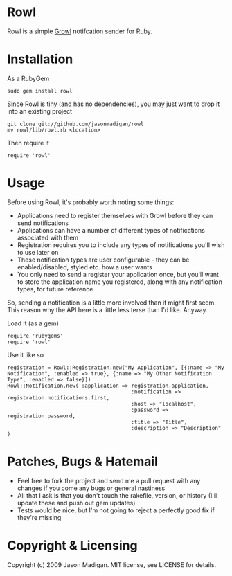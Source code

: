 Rowl
====
Rowl is a simple [Growl] notifcation sender for Ruby.

Installation
============

As a RubyGem
	
	sudo gem install rowl
	
Since Rowl is tiny (and has no dependencies), you may just want to drop it into an existing project

	git clone git://github.com/jasonmadigan/rowl
	mv rowl/lib/rowl.rb <location>

Then require it

	require 'rowl'
	
Usage
=====

Before using Rowl, it's probably worth noting some things:

* Applications need to register themselves with Growl before they can send notifications
* Applications can have a number of different types of notifications associated with them
* Registration requires you to include any types of notifications you'll wish to use later on
* These notification types are user configurable - they can be enabled/disabled, styled etc. how a user wants
* You only need to send a register your application once, but you'll want to store the application name you registered, along with any notification types, for future reference

So, sending a notification is a little more involved than it might first seem. This reason why the API here is a little less terse than I'd like. Anyway.

Load it (as a gem)

	require 'rubygems'
	require 'rowl'
	
Use it like so
	
	registration = Rowl::Registration.new("My Application", [{:name => "My Notification", :enabled => true}, {:name => "My Other Notification Type", :enabled => false}])
	Rowl::Notification.new( :application => registration.application, 
								            :notification => registration.notifications.first,
								            :host => "localhost",
								            :password => registration.password,
								            :title => "Title", 
								            :description => "Description" )
							
Patches, Bugs & Hatemail
========================

* Feel free to fork the project and send me a pull request with any changes if you come any bugs or general nastiness
* All that I ask is that you don't touch the rakefile, version, or history (I'll update these and push out gem updates)
* Tests would be nice, but I'm not going to reject a perfectly good fix if they're missing

Copyright & Licensing
=====================
Copyright (c) 2009 Jason Madigan. MIT license, see LICENSE for details.

[Growl]: http://growl.info
